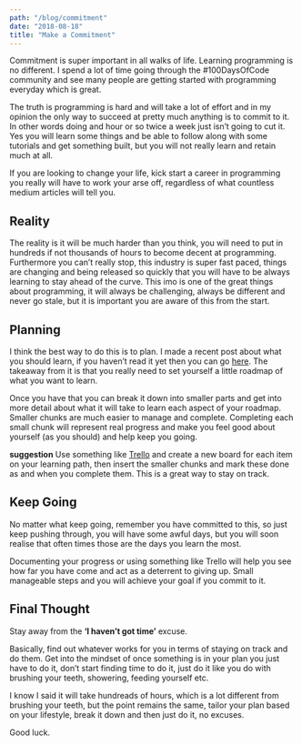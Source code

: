 ```yaml
---
path: "/blog/commitment"
date: "2018-08-18"
title: "Make a Commitment"
---
```


Commitment is super important in all walks of life. Learning programming is no different. I spend a lot of time going through the #100DaysOfCode community and see many people are getting started with programming everyday which is great. 

The truth is programming is hard and will take a lot of effort and in my opinion the only way to succeed at pretty much anything is to commit to it. In other words doing and hour or so twice a week just isn’t going to cut it. Yes you will learn some things and be able to follow along with some tutorials and get something built, but you will not really learn and retain much at all.

If you are looking to change your life, kick start a career in programming you really will have to work your arse off, regardless of what countless medium articles will tell you.


## Reality

The reality is it will be much harder than you think, you will need to put in hundreds if not thousands of hours to become decent at programming. Furthermore you can’t really stop, this industry is super fast paced, things are changing and being released so quickly that you will have to be always learning to stay ahead of the curve. This imo is one of the great things about programming, it will always be challenging, always be different and never go stale, but it is important you are aware of this from the start.

## Planning

I think the best way to do this is to plan. I made a recent post about what you should learn, if you haven’t read it yet then you can go [here](https://shan5742.github.io/what-you-should-learn/). The takeaway from it is that you really need to set yourself a little roadmap of what you want to learn.

Once you have that you can break it down into smaller parts and get into more detail about what it will take to learn each aspect of your roadmap. Smaller chunks are much easier to manage and complete. Completing each small chunk will represent real progress and make you feel good about yourself (as you should) and help keep you going.

**suggestion** Use something like [Trello](https://trello.com) and create a new board for each item on your learning path, then insert the smaller chunks and mark these done as and when you complete them. This is a great way to stay on track.

## Keep Going

No matter what keep going, remember you have committed to this, so just keep pushing through, you will have some awful days, but you will soon realise that often times those are the days you learn the most.

Documenting your progress or using something like Trello will help you see how far you have come and act as a deterrent to giving up. Small manageable steps and you will achieve your goal if you commit to it.

## Final Thought

Stay away from the **‘I haven’t got time’** excuse.

Basically, find out whatever works for you in terms of staying on track and do them. Get into the mindset of once something is in your plan you just have to do it, don’t start finding time to do it, just do it like you do with brushing your teeth, showering, feeding yourself etc.

I know I said it will take hundreads of hours, which is a lot different from brushing your teeth, but the point remains the same, tailor your plan based on your lifestyle, break it down and then just do it, no excuses.

Good luck.
